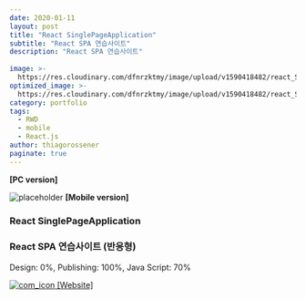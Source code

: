 ```yaml
---
date: 2020-01-11
layout: post
title: "React SinglePageApplication"
subtitle: "React SPA 연습사이트"
description: "React SPA 연습사이트"
  
image: >-
  https://res.cloudinary.com/dfnrzktmy/image/upload/v1590418482/react_SPA-768x427_mjfxin.png
optimized_image: >-
  https://res.cloudinary.com/dfnrzktmy/image/upload/v1590418482/react_SPA_sum-400x260_mmzzvr.png
category: portfolio
tags: 
  - RWD
  - mobile
  - React.js
author: thiagorossener
paginate: true
---
```

<strong>[PC version]</strong>

![placeholder](https://res.cloudinary.com/dfnrzktmy/image/upload/v1590418482/react_SPA_rwd-400x866_bky9zl.png "React SinglePageApplication Mobile image")
<strong>[Mobile version]</strong>

### React SinglePageApplication

### React SPA 연습사이트 (반응형)

Design: 0%, Publishing: 100%, Java Script: 70%

<a href="https://hjinyyyy.github.io/react_SinglePageApplication/" target="_blank">
<img src="https://res.cloudinary.com/dfnrzktmy/image/upload/v1586177444/com_icon-150x129_r9kppl.png" alt="com_icon" class="site_icon">
[Website]
</a>